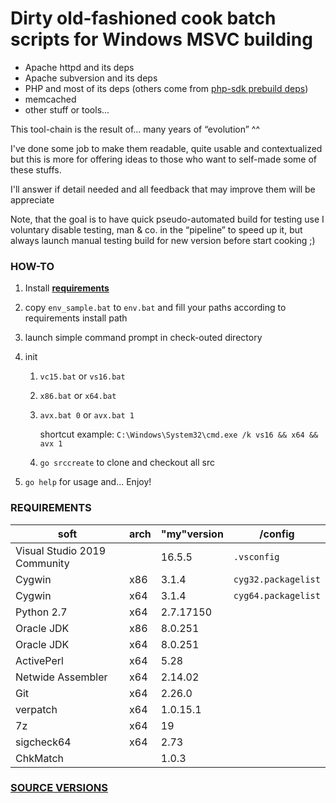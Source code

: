# Dirty old-fashioned cook batch scripts for Windows MSVC building

- Apache httpd and its deps
- Apache subversion and its deps
- PHP and most of its deps (others come from [php-sdk prebuild deps](https://windows.php.net/downloadS/php-sdk/deps/))
- memcached
- other stuff or tools...

This tool-chain is the result of... many years of “evolution” ^^

I've done some job to make them readable, quite usable and contextualized but this is more for offering ideas to those who want to self-made some of these stuffs.

I'll answer if detail needed and all feedback that may improve them will be appreciate

Note, that the goal is to have quick pseudo-automated build for testing use I voluntary disable testing, man & co. in the “pipeline” to speed up it, but always launch manual testing build for new version before start cooking ;)

### HOW-TO

1. Install **[requirements](#requirements)**

2. copy `env_sample.bat` to `env.bat` and fill your paths according to requirements install path

3. launch simple command prompt in check-outed directory

4. init
   1. `vc15.bat` or `vs16.bat`

   2. `x86.bat` or `x64.bat`

   3. `avx.bat 0` or `avx.bat 1`

      shortcut example: `C:\Windows\System32\cmd.exe /k vs16 && x64 && avx 1`

   4. `go srccreate` to clone and checkout all src

5. `go help` for usage and... Enjoy!

### REQUIREMENTS

| soft                         | arch | "my"version | /config             |
| ---------------------------- | ---- | ----------- | ------------------- |
| Visual Studio 2019 Community |      | 16.5.5      | `.vsconfig`         |
| Cygwin                       | x86  | 3.1.4       | `cyg32.packagelist` |
| Cygwin                       | x64  | 3.1.4       | `cyg64.packagelist` |
| Python 2.7                   | x64  | 2.7.17150   |                     |
| Oracle JDK                   | x86  | 8.0.251     |                     |
| Oracle JDK                   | x64  | 8.0.251     |                     |
| ActivePerl                   | x64  | 5.28        |                     |
| Netwide Assembler            | x64  | 2.14.02     |                     |
| Git                          | x64  | 2.26.0      |                     |
| verpatch                     | x64  | 1.0.15.1    |                     |
| 7z                           | x64  | 19          |                     |
| sigcheck64                   | x64  | 2.73        |                     |
| ChkMatch                     |      | 1.0.3       |                     |

### [SOURCE VERSIONS](./SRC_VERSION.md)